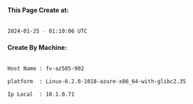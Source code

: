 
   
#### This Page Create at:

```bash

2024-01-25 - 01:10:06 UTC

```

#### Create By Machine:

```bash

Host Name : fv-az585-902

platform  : Linux-6.2.0-1018-azure-x86_64-with-glibc2.35

Ip Local  : 10.1.0.71

```


